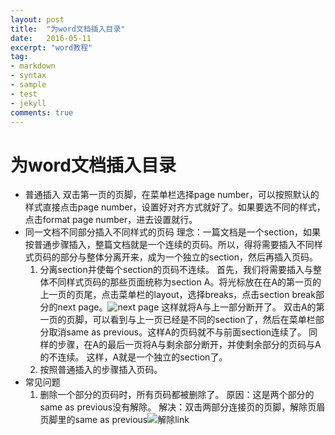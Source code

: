 ```yaml
---
layout: post
title:  "为word文档插入目录"
date:   2016-05-11
excerpt: "word教程"
tag:
- markdown 
- syntax
- sample
- test
- jekyll
comments: true
---
```



# 为word文档插入目录
* 普通插入 双击第一页的页脚，在菜单栏选择page number，可以按照默认的样式直接点击page number，设置好对齐方式就好了。如果要选不同的样式，点击format page number，进去设置就行。 
* 同一文档不同部分插入不同样式的页码 理念：一篇文档是一个section，如果按普通步骤插入，整篇文档就是一个连续的页码。所以，得将需要插入不同样式页码的部分与整体分离开来，成为一个独立的section，然后再插入页码。
	1. 分离section并使每个section的页码不连续。 首先，我们将需要插入与整体不同样式页码的那些页面统称为section A。将光标放在在A的第一页的上一页的页尾，点击菜单栏的layout，选择breaks，点击section break部分的next page。![next page](media/14629359174117/next%20page.png)
这样就将A与上一部分断开了。 双击A的第一页的页脚，可以看到与上一页已经是不同的section了，然后在菜单栏部分取消same as previous。这样A的页码就不与前面section连续了。 同样的步骤，在A的最后一页将A与剩余部分断开，并使剩余部分的页码与A的不连续。 这样，A就是一个独立的section了。 
	2.	按照普通插入的步骤插入页码。
* 常见问题
	1. 删除一个部分的页码时，所有页码都被删除了。
	原因：这是两个部分的same as previous没有解除。
	解决：双击两部分连接页的页脚，解除页眉页脚里的same as previous![解除link](media/14629359174117/%E8%A7%A3%E9%99%A4link.png)

	


